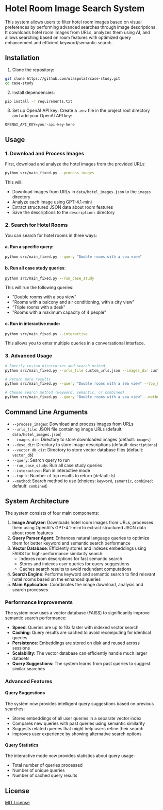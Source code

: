 # Hotel Room Image Search System

This system allows users to filter hotel room images based on visual preferences by performing advanced searches through image descriptions. It downloads hotel room images from URLs, analyzes them using AI, and allows searching based on room features with optimized query enhancement and efficient keyword/semantic search.

## Installation

1. Clone the repository:
```bash
git clone https://github.com/ulaspolat/case-study.git
cd case-study
```

2. Install dependencies:
```bash
pip install -r requirements.txt
```

3. Set up OpenAI API key:
Create a `.env` file in the project root directory and add your OpenAI API key:
```
OPENAI_API_KEY=your-api-key-here
```

## Usage

### 1. Download and Process Images

First, download and analyze the hotel images from the provided URLs:

```bash
python src/main_fixed.py --process_images
```

This will:
- Download images from URLs in `data/hotel_images.json` to the `images` directory
- Analyze each image using GPT-4.1-mini
- Extract structured JSON data about room features
- Save the descriptions to the `descriptions` directory

### 2. Search for Hotel Rooms

You can search for hotel rooms in three ways:

#### a. Run a specific query:

```bash
python src/main_fixed.py --query "Double rooms with a sea view"
```

#### b. Run all case study queries:

```bash
python src/main_fixed.py --run_case_study
```

This will run the following queries:
- "Double rooms with a sea view"
- "Rooms with a balcony and air conditioning, with a city view"
- "Triple rooms with a desk"
- "Rooms with a maximum capacity of 4 people"

#### c. Run in interactive mode:

```bash
python src/main_fixed.py --interactive
```

This allows you to enter multiple queries in a conversational interface.

### 3. Advanced Usage

```bash
# Specify custom directories and search method
python src/main_fixed.py --urls_file custom_urls.json --images_dir custom_images --desc_dir custom_descriptions --process_images --method semantic

# Return more results
python src/main_fixed.py --query "Double rooms with a sea view" --top_k 10

# Choose search method (keyword, semantic, or combined)
python src/main_fixed.py --query "Double rooms with a sea view" --method semantic
```

## Command Line Arguments

- `--process_images`: Download and process images from URLs
- `--urls_file`: JSON file containing image URLs (default: `data/hotel_images.json`)
- `--images_dir`: Directory to store downloaded images (default: `images`)
- `--desc_dir`: Directory to store image descriptions (default: `descriptions`)
- `--vector_db_dir`: Directory to store vector database files (default: `vector_db`)
- `--query`: Search query to run
- `--run_case_study`: Run all case study queries
- `--interactive`: Run in interactive mode
- `--top_k`: Number of top results to return (default: 5)
- `--method`: Search method to use (choices: `keyword`, `semantic`, `combined`; default: `combined`)

## System Architecture

The system consists of four main components:

1. **Image Analyzer**: Downloads hotel room images from URLs, processes them using OpenAI's GPT-4.1-mini to extract structured JSON data about room features
2. **Query Parser Agent**: Enhances natural language queries to optimize them for better keyword and semantic search performance
3. **Vector Database**: Efficiently stores and indexes embeddings using FAISS for high-performance similarity search
   - Indexes room descriptions for fast semantic search
   - Stores and indexes user queries for query suggestions
   - Caches search results to avoid redundant computations
4. **Search Engine**: Performs keyword and semantic search to find relevant hotel rooms based on the enhanced queries
5. **Main Application**: Coordinates the image download, analysis and search processes

### Performance Improvements

The system now uses a vector database (FAISS) to significantly improve semantic search performance:

- **Speed**: Queries are up to 10x faster with indexed vector search
- **Caching**: Query results are cached to avoid recomputing for identical queries
- **Persistence**: Embeddings are stored on disk and reused across sessions
- **Scalability**: The vector database can efficiently handle much larger datasets
- **Query Suggestions**: The system learns from past queries to suggest similar searches

### Advanced Features

#### Query Suggestions

The system now provides intelligent query suggestions based on previous searches:

- Stores embeddings of all user queries in a separate vector index
- Compares new queries with past queries using semantic similarity
- Suggests related queries that might help users refine their search
- Improves user experience by showing alternative search options

#### Query Statistics

The interactive mode now provides statistics about query usage:

- Total number of queries processed
- Number of unique queries
- Number of cached query results

## License

[MIT License](LICENSE) 

